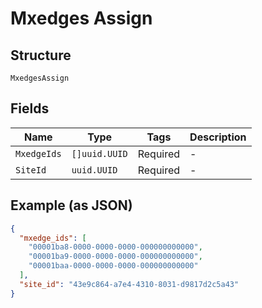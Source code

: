 
# Mxedges Assign

## Structure

`MxedgesAssign`

## Fields

| Name | Type | Tags | Description |
|  --- | --- | --- | --- |
| `MxedgeIds` | `[]uuid.UUID` | Required | - |
| `SiteId` | `uuid.UUID` | Required | - |

## Example (as JSON)

```json
{
  "mxedge_ids": [
    "00001ba8-0000-0000-0000-000000000000",
    "00001ba9-0000-0000-0000-000000000000",
    "00001baa-0000-0000-0000-000000000000"
  ],
  "site_id": "43e9c864-a7e4-4310-8031-d9817d2c5a43"
}
```

